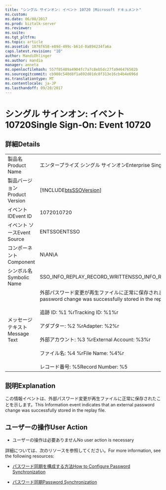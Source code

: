 ```yaml
---
title: "シングル サインオン: イベント 10720 |Microsoft ドキュメント"
ms.custom: 
ms.date: 06/08/2017
ms.prod: biztalk-server
ms.reviewer: 
ms.suite: 
ms.tgt_pltfrm: 
ms.topic: article
ms.assetid: 1878f658-e89d-499c-b61d-0a894234fa6a
caps.latest.revision: "10"
author: MandiOhlinger
ms.author: mandia
manager: anneta
ms.openlocfilehash: 557f85409a4904fc7a7c8eb5dc27fa946476502b
ms.sourcegitcommit: cb908c540d8f1a692d01dc8f313e16cb4b4e696d
ms.translationtype: MT
ms.contentlocale: ja-JP
ms.lasthandoff: 09/20/2017
---
```

# <a name="single-sign-on-event-10720"></a><span data-ttu-id="ea9b9-102">シングル サインオン: イベント 10720</span><span class="sxs-lookup"><span data-stu-id="ea9b9-102">Single Sign-On: Event 10720</span></span>
## <a name="details"></a><span data-ttu-id="ea9b9-103">詳細</span><span class="sxs-lookup"><span data-stu-id="ea9b9-103">Details</span></span>  
  
|||  
|-|-|  
|<span data-ttu-id="ea9b9-104">製品名</span><span class="sxs-lookup"><span data-stu-id="ea9b9-104">Product Name</span></span>|<span data-ttu-id="ea9b9-105">エンタープライズ シングル サインオン</span><span class="sxs-lookup"><span data-stu-id="ea9b9-105">Enterprise Single Sign-On</span></span>|  
|<span data-ttu-id="ea9b9-106">製品バージョン</span><span class="sxs-lookup"><span data-stu-id="ea9b9-106">Product Version</span></span>|[!INCLUDE[btsSSOVersion](../includes/btsssoversion-md.md)]|  
|<span data-ttu-id="ea9b9-107">イベント ID</span><span class="sxs-lookup"><span data-stu-id="ea9b9-107">Event ID</span></span>|<span data-ttu-id="ea9b9-108">10720</span><span class="sxs-lookup"><span data-stu-id="ea9b9-108">10720</span></span>|  
|<span data-ttu-id="ea9b9-109">イベント ソース</span><span class="sxs-lookup"><span data-stu-id="ea9b9-109">Event Source</span></span>|<span data-ttu-id="ea9b9-110">ENTSSO</span><span class="sxs-lookup"><span data-stu-id="ea9b9-110">ENTSSO</span></span>|  
|<span data-ttu-id="ea9b9-111">コンポーネント</span><span class="sxs-lookup"><span data-stu-id="ea9b9-111">Component</span></span>|<span data-ttu-id="ea9b9-112">N\A</span><span class="sxs-lookup"><span data-stu-id="ea9b9-112">N\A</span></span>|  
|<span data-ttu-id="ea9b9-113">シンボル名</span><span class="sxs-lookup"><span data-stu-id="ea9b9-113">Symbolic Name</span></span>|<span data-ttu-id="ea9b9-114">SSO_INFO_REPLAY_RECORD_WRITTEN</span><span class="sxs-lookup"><span data-stu-id="ea9b9-114">SSO_INFO_REPLAY_RECORD_WRITTEN</span></span>|  
|<span data-ttu-id="ea9b9-115">メッセージ テキスト</span><span class="sxs-lookup"><span data-stu-id="ea9b9-115">Message Text</span></span>|<span data-ttu-id="ea9b9-116">外部パスワード変更が再生ファイルに正常に保存されました。%r</span><span class="sxs-lookup"><span data-stu-id="ea9b9-116">An external password change was successfully stored in the replay file.%r</span></span><br /><br /> <span data-ttu-id="ea9b9-117">追跡 ID: %1 %r</span><span class="sxs-lookup"><span data-stu-id="ea9b9-117">Tracking ID: %1%r</span></span><br /><br /> <span data-ttu-id="ea9b9-118">アダプター: %2 %r</span><span class="sxs-lookup"><span data-stu-id="ea9b9-118">Adapter: %2%r</span></span><br /><br /> <span data-ttu-id="ea9b9-119">外部アカウント: %3 %r</span><span class="sxs-lookup"><span data-stu-id="ea9b9-119">External Account: %3%r</span></span><br /><br /> <span data-ttu-id="ea9b9-120">ファイル名: %4 %r</span><span class="sxs-lookup"><span data-stu-id="ea9b9-120">File Name: %4%r</span></span><br /><br /> <span data-ttu-id="ea9b9-121">レコード番号: %5</span><span class="sxs-lookup"><span data-stu-id="ea9b9-121">Record Number: %5</span></span>|  
  
## <a name="explanation"></a><span data-ttu-id="ea9b9-122">説明</span><span class="sxs-lookup"><span data-stu-id="ea9b9-122">Explanation</span></span>  
 <span data-ttu-id="ea9b9-123">この情報イベントは、外部パスワード変更が再生ファイルに正常に保存されたことを示します。</span><span class="sxs-lookup"><span data-stu-id="ea9b9-123">This Information event indicates that an external password change was successfully stored in the replay file.</span></span>  
  
## <a name="user-action"></a><span data-ttu-id="ea9b9-124">ユーザーの操作</span><span class="sxs-lookup"><span data-stu-id="ea9b9-124">User Action</span></span>  
  
-   <span data-ttu-id="ea9b9-125">ユーザーの操作は必要ありません</span><span class="sxs-lookup"><span data-stu-id="ea9b9-125">No user action is necessary</span></span>  
  
 <span data-ttu-id="ea9b9-126">詳細については、次のリソースを参照してください。</span><span class="sxs-lookup"><span data-stu-id="ea9b9-126">For more information, see the following resources:</span></span>  
  
-   [<span data-ttu-id="ea9b9-127">パスワード同期を構成する方法</span><span class="sxs-lookup"><span data-stu-id="ea9b9-127">How to Configure Password Synchronization</span></span>](../core/how-to-configure-password-synchronization.md)  
  
-   [<span data-ttu-id="ea9b9-128">パスワード同期</span><span class="sxs-lookup"><span data-stu-id="ea9b9-128">Password Synchronization</span></span>](../core/password-synchronization2.md)